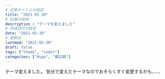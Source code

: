 ```yaml
---
# 記事タイトルの設定
title: "2021 03 30"
# 記事の説明
description : "テーマを変えました"
# 作成日付の設定
date: "2021-03-30"
# 更新日
lastmod: "2021-03-30"
draft: false
tags: ["theme", "coder"]
categories: ["Hugo", "備忘録"]
---
```

テーマ変えました。
気分で変えたテーマなのでおそらくすぐ変更するかも、、、、

